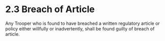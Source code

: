 # 2.3 Breach of Article

Any Trooper who is found to have breached a written regulatory article or policy either willfully or inadvertently, shall be found guilty of breach of article.
